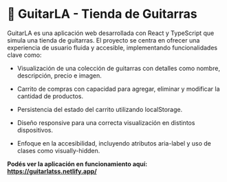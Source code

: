 #  🎸 GuitarLA - Tienda de Guitarras
GuitarLA es una aplicación web desarrollada con React y TypeScript que simula una tienda de guitarras. El proyecto se centra en ofrecer una experiencia de usuario fluida y accesible, implementando funcionalidades clave como:

- Visualización de una colección de guitarras con detalles como nombre, descripción, precio e imagen.

- Carrito de compras con capacidad para agregar, eliminar y modificar la cantidad de productos.

- Persistencia del estado del carrito utilizando localStorage.

- Diseño responsive para una correcta visualización en distintos dispositivos.

- Enfoque en la accesibilidad, incluyendo atributos aria-label y uso de clases como visually-hidden.

**Podés ver la aplicación en funcionamiento aquí: https://guitarlatss.netlify.app/**
